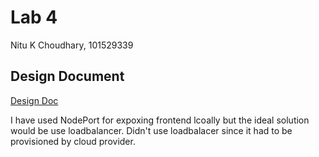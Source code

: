# Lab 4
Nitu K Choudhary, 101529339

## Design Document

[Design Doc](DesignDocumentLab4.pdf)

I have used NodePort for expoxing frontend lcoally but the ideal solution would be use loadbalancer. Didn't use loadbalacer since it had to be provisioned by cloud provider.